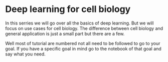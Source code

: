 # Deep learning for cell biology

In this serries we will go over all the basics of deep learning.
But we will focus on use cases for cell biology.
The difference between cell biology and general application is just a small part but there are a few.

Well most of tutorial are numbered not all need to be followed to go to your goal.
If you have a specific goal in mind go to the notebook of that goal and say what you need.